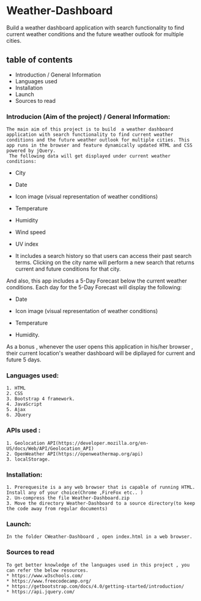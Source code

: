 # Weather-Dashboard
Build a weather dashboard application with search functionality to find current weather conditions and the future weather outlook for multiple cities. 

## table of contents
  * Introduction / General Information
  * Languages used
  * Installation
  * Launch
  * Sources to read
  

  ### Introducion (Aim of the project) / General Information:
    The main aim of this project is to build  a weather dashboard application with search functionality to find current weather conditions and the future weather outlook for multiple cities. This  app runs in the browser and feature dynamically updated HTML and CSS powered by jQuery.
     The following data will get displayed under current weather conditions:

  * City

  * Date

  * Icon image (visual representation of weather conditions)

  * Temperature

  * Humidity

  * Wind speed

  * UV index

  * It includes a search history so that users can access their past search terms. Clicking on the city name will perform a new search that returns current and future conditions for that city. 

And also, this app includes a 5-Day Forecast below the current weather conditions. Each day for the 5-Day Forecast will display the following:

  * Date

  * Icon image (visual representation of weather conditions)

  * Temperature

  * Humidity. 

  As a bonus , whenever the user opens this application in his/her browser , their current location's weather dashboard will be dipllayed for current and future 5 days.

  ### Languages used: 
    1. HTML
    2. CSS
    3. Bootstrap 4 framework.
    4. JavaScript
    5. Ajax
    6. JQuery
    
### APIs used :
    1. Geolocation API(https://developer.mozilla.org/en-US/docs/Web/API/Geolocation_API)
    2. OpenWeather API(https://openweathermap.org/api)
    3. localStorage.
 
  ### Installation:
    1. Prerequesite is a any web browser that is capable of running HTML. Install any of your choice(Chrome ,FireFox etc.. )
    2. Un-compress the file Weather-Dashboard.zip 
    3. Move the directory Weather-Dashboard to a source directory(to keep the code away from regular documents)

  ### Launch:
    In the folder CWeather-Dashboard , open index.html in a web browser.



   ### Sources to read

    To get better knowledge of the languages used in this project , you can refer the below resources.
    * https://www.w3schools.com/
    * https://www.freecodecamp.org/
    * https://getbootstrap.com/docs/4.0/getting-started/introduction/
    * https://api.jquery.com/

